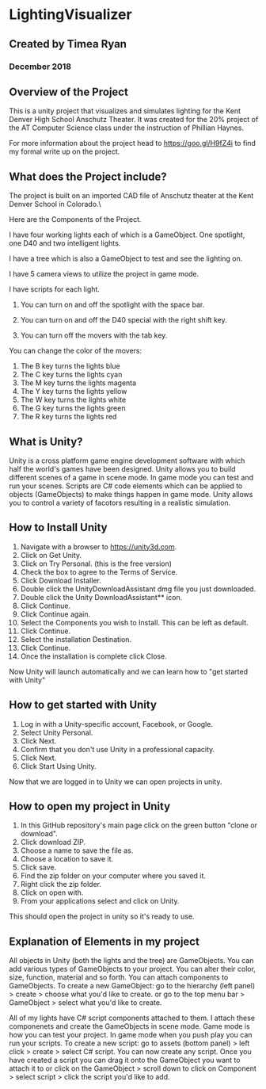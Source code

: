 # LightingVisualizer
## Created by Timea Ryan
### December 2018

## Overview of the Project
This is a unity project that visualizes and simulates lighting for the Kent Denver High School Anschutz Theater.
It was created for the 20% project of the AT Computer Science class under the instruction of Phillian Haynes.

For more information about the project head to https://goo.gl/H9fZ4i to find my formal write up on the project.

## What does the Project include?
The project is built on an imported CAD file of Anschutz theater at the Kent Denver School in Colorado.\

Here are the Components of the Project.

I have four working lights each of which is a GameObject. One spotlight, one D40 and two intelligent lights.

I have a tree which is also a GameObject to test and see the lighting on.

I have 5 camera views to utilize the project in game mode.

I have scripts for each light.

1. You can turn on and off the spotlight with the space bar.

2. You can turn on and off the D40 special with the right shift key.

3. You can turn off the movers with the tab key.

You can change the color of the movers:

   1. The B key turns the lights blue
   2. The C key turns the lights cyan
   3. The M key turns the lights magenta
   4. The Y key turns the lights yellow
   5. The W key turns the lights white
   6. The G key turns the lights green
   7. The R key turns the lights red


## What is Unity?
Unity is a cross platform game engine development software with which half the world's games have been designed.
Unity allows you to build different scenes of a game in scene mode. In game mode you can test and run your scenes.
Scripts are C# code elements which can be applied to objects (GameObjects) to make things happen in game mode.
Unity allows you to control a variety of facotors resulting in a realistic simulation.

## How to Install Unity
1. Navigate with a browser to https://unity3d.com.
2. Click on Get Unity.
3. Click on Try Personal. (this is the free version)
4. Check the box to agree to the Terms of Service.
5. Click Download Installer.
6. Double click the UnityDownloadAssistant dmg file you just downloaded.
7. Double click the Unity DownloadAssistant** icon.
8. Click Continue.
9. Click Continue again.
10. Select the Components you wish to Install. This can be left as default.
11. Click Continue.
12. Select the installation Destination.
13. Click Continue.
14. Once the installation is complete click Close.

Now Unity will launch automatically and we can learn how to "get started with Unity"
## How to get started with Unity
1. Log in with a Unity-specific account, Facebook, or Google.
2. Select Unity Personal.
3. Click Next.
4. Confirm that you don't use Unity in a professional capacity.
5. Click Next.
6. Click Start Using Unity.

Now that we are logged in to Unity we can open projects in unity.
## How to open my project in Unity
1. In this GitHub repository's main page click on the green button "clone or download".
2. Click download ZIP.
3. Choose a name to save the file as.
4. Choose a location to save it.
5. Click save.
6. Find the zip folder on your computer where you saved it.
7. Right click the zip folder.
8. Click on open with.
9. From your applications select and click on Unity.

This should open the project in unity so it's ready to use.

## Explanation of Elements in my project
All objects in Unity (both the lights and the tree) are GameObjects. You can add various types of GameObjects
to your project. You can alter their color, size, function, material and so forth. You can attach components to
GameObjects. To create a new GameObject: go to the hierarchy (left panel) > create > choose what you'd like to create.
or go to the top menu bar > GameObject > select what you'd like to create.

All of my lights have C# script components attached to them. I attach these componenets and create the
GameObjects in scene mode. Game mode is how you can test your project. In game mode when you push play you can run your
scripts. To create a new script: go to assets (bottom panel) > left click > create > select C# script. You can now
create any script. Once you have created a script you can drag it onto the GameObject you want to attach it to or click
on the GameObject > scroll down to click on Component > select script > click the script you'd like to add.


